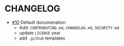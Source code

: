# CHANGELOG

- [#10] Default documenation
  - Add: `CONTRUBUTING.md`, `CHANGELOG.md`, `SECURITY.md`
  - update `LICENSE` year
  - add `.github` templates

[#10]: https://github.com/godaddy/warehouse.ai-status-api/pull/10
